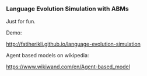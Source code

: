 ### Language Evolution Simulation with ABMs

Just for fun.

Demo:

<http://fatiherikli.github.io/language-evolution-simulation>

Agent based models on wikipedia:

<https://www.wikiwand.com/en/Agent-based_model>

